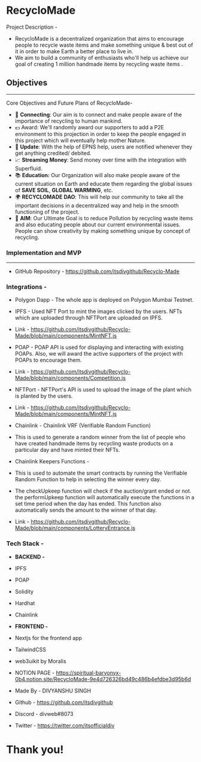 # RecycloMade

Project Description -
- RecycloMade is a decentralized organization that aims to encourage people to recycle waste items and make something unique & best out of it in order to make Earth a better place to live in.
- We aim to build a community of enthusiasts who'll help us achieve our goal of creating 1 million handmade items by recycling waste items .

## Objectives

---

Core Objectives and Future Plans of RecycloMade-

- 🔗 **Connecting**: Our aim is to connect and make people aware of the importance of recycling to human mankind.
- 💵 Award: We'll randomly award our supporters to add a P2E environment to this projection in order to keep the people engaged in this project which will eventually help mother Nature.
- 🔔 **Update**: With the help of EPNS help, users are notified whenever they get anything credited/ debited.
- 📈 **Streaming Money**: Send money over time with the integration with Superfluid.
- 📚 **Education:** Our Organization will also make people aware of the current situation on Earth and educate them regarding the global issues of **SAVE SOIL**, **GLOBAL WARMING**, etc.
- 🌍 **RECYCLOMADE DAO**: This will help our community to take all the important decisions in a decentralized way and help in the smooth functioning of the project.
- 🎯 **AIM**: Our Ultimate Goal is to reduce Pollution by recycling waste items and also educating people about our current environmental issues. People can show creativity by making something unique by concept of recycling.

### Implementation and MVP

---

- GitHub Repository - https://github.com/itsdivgithub/Recyclo-Made

### Integrations -

- Polygon Dapp - The whole app is deployed on Polygon Mumbai Testnet.

- IPFS - Used NFT Port to mint the images clicked by the users. NFTs which are uploaded through NFTPort are uploaded on IPFS.
- Link - https://github.com/itsdivgithub/Recyclo-Made/blob/main/components/MintNFT.js

- POAP - POAP API is used for displaying and interacting with existing POAPs. Also, we will award the active supporters of the project with POAPs to encourage them.
- Link - https://github.com/itsdivgithub/Recyclo-Made/blob/main/components/Competition.js

- NFTPort - NFTPort's API is used to upload the image of the plant which is planted by the users.
- Link - https://github.com/itsdivgithub/Recyclo-Made/blob/main/components/MintNFT.js

- Chainlink - Chainlink VRF (Verifiable Random Function)

- This is used to generate a random winner from the list of people who have created handmade items by recycling waste products on a particular day and have minted     their NFTs.
- Chainlink Keepers Functions -
- This is used to automate the smart contracts by running the Verifiable Random Function to help in selecting the winner every day.
- The checkUpkeep function will check if the auction/grant ended or not.
the performUpkeep function will automatically execute the functions in a set time period when the day has ended. This function also automatically sends the amount to the winner of that day.
- Link - https://github.com/itsdivgithub/Recyclo-Made/blob/main/components/LotteryEntrance.js






### **Tech Stack -**
- **BACKEND -**
- IPFS
- POAP
- Solidity
- Hardhat
- Chainlink

- **FRONTEND -**
- Nextjs for the frontend app
- TailwindCSS
- web3uikit by Moralis

- NOTION PAGE - https://spiritual-baryonyx-0b4.notion.site/RecycloMade-9e4d726326bd49c486b4efdbe3d95b6d

- Made By - DIVYANSHU SINGH
- Github - https://github.com/itsdivgithub
- Discord - divweb#8073
- Twitter - https://twitter.com/itsofficialdiv

# Thank you!

